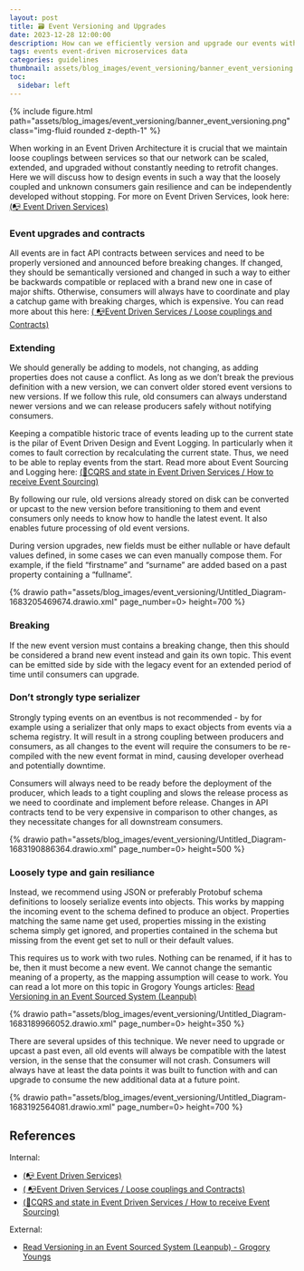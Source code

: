 ```yaml
---
layout: post
title: 🗃️ Event Versioning and Upgrades
date: 2023-12-28 12:00:00
description: How can we efficiently version and upgrade our events without breaking existing consumers and ensuring replayability into the future?
tags: events event-driven microservices data
categories: guidelines
thumbnail: assets/blog_images/event_versioning/banner_event_versioning.png
toc:
  sidebar: left
---
```


{% include figure.html path="assets/blog_images/event_versioning/banner_event_versioning.png" class="img-fluid rounded z-depth-1" %}

When working in an Event Driven Architecture it is crucial that we maintain loose couplings between services so that our network can be scaled, extended, and upgraded without constantly needing to retrofit changes. Here we will discuss how to design events in such a way that the loosely coupled and unknown consumers gain resilience and can be independently developed without stopping. For more on Event Driven Services, look here: [(:mailbox_with_no_mail: Event Driven Services)](/blog/2023/event_driven_services/) 

### Event upgrades and contracts
All events are in fact API contracts between services and need to be properly versioned and announced before breaking changes. If changed, they should be semantically versioned and changed in such a way to either be backwards compatible or replaced with a brand new one in case of major shifts. Otherwise, consumers will always have to coordinate and play a catchup game with breaking charges, which is expensive. You can read more about this here: [( :mailbox_with_no_mail:Event Driven Services / Loose couplings and Contracts)](/blog/2023/event_driven_services/#loose-couplings-and-contracts)

### Extending
We should generally be adding to models, not changing, as adding properties does not cause a conflict. As long as we don’t break the previous definition with a new version, we can convert older stored event versions to new versions. If we follow this rule, old consumers can always understand newer versions and we can release producers safely without notifying consumers.

Keeping a compatible historic trace of events leading up to the current state is the pilar of Event Driven Design and Event Logging. In particularly when it comes to fault correction by recalculating the current state. Thus, we need to be able to replay events from the start. Read more about Event Sourcing and Logging here: [(:flags:CQRS and state in Event Driven Services / How to receive Event Sourcing)](/blog/2023/cqrs_and_state/#how-to-receive---event-sourcing)

By following our rule, old versions already stored on disk can be converted or upcast to the new version before transitioning to them and event consumers only needs to know how to handle the latest event. It also enables future processing of old event versions.

During version upgrades, new fields must be either nullable or have default values defined, in some cases we can even manually compose them. For example, if the field “firstname” and “surname” are added based on a past property containing a “fullname”.


{% drawio path="assets/blog_images/event_versioning/Untitled_Diagram-1683205469674.drawio.xml" page_number=0> height=700 %}

### Breaking
If the new event version must contains a breaking change, then this should be considered a brand new event instead and gain its own topic. This event can be emitted side by side with the legacy event for an extended period of time until consumers can upgrade.

### Don’t strongly type serializer
Strongly typing events on an eventbus is not recommended - by for example using a serializer that only maps to exact objects from events via a schema registry. It will result in a strong coupling between producers and consumers, as all changes to the event will require the consumers to be re-compiled with the new event format in mind, causing developer overhead and potentially downtime. 

Consumers will always need to be ready before the deployment of the producer, which leads to a tight coupling and slows the release process as we need to coordinate and implement before release. Changes in API contracts tend to be very expensive in comparison to other changes, as they necessitate changes for all downstream consumers. 
 
{% drawio path="assets/blog_images/event_versioning/Untitled_Diagram-1683190886364.drawio.xml" page_number=0> height=500 %}

### Loosely type and gain resiliance
Instead, we recommend using JSON or preferably Protobuf schema definitions to loosely serialize events into objects. This works by mapping the incoming event to the schema defined to produce an object. Properties matching the same name get used, properties missing in the existing schema simply get ignored, and properties contained in the schema but missing from the event get set to null or their default values. 

This requires us to work with two rules. Nothing can be renamed, if it has to be, then it must become a new event. We cannot change the semantic meaning of a property, as the mapping assumption will cease to work. You can read a lot more on this topic in Grogory Youngs articles: [Read Versioning in an Event Sourced System (Leanpub)](https://leanpub.com/esversioning/read#leanpub-auto-weak-schema)

{% drawio path="assets/blog_images/event_versioning/Untitled_Diagram-1683189966052.drawio.xml" page_number=0> height=350 %}

There are several upsides of this technique. We never need to upgrade or upcast a past even, all old events will always be compatible with the latest version, in the sense that the consumer will not crash. Consumers will always have at least the data points it was built to function with and can upgrade to consume the new additional data at a future point.

 {% drawio path="assets/blog_images/event_versioning/Untitled_Diagram-1683192564081.drawio.xml" page_number=0> height=700 %}
 
 
 
## References

Internal:

* [(:mailbox_with_no_mail: Event Driven Services)](/blog/2023/event_driven_services/) 
* [( :mailbox_with_no_mail:Event Driven Services / Loose couplings and Contracts)](/blog/2023/event_driven_services/#loose-couplings-and-contracts)
* [(:flags:CQRS and state in Event Driven Services / How to receive Event Sourcing)](/blog/2023/cqrs_and_state/#how-to-receive---event-sourcing)


External:
* [Read Versioning in an Event Sourced System (Leanpub) - Grogory Youngs](https://leanpub.com/esversioning/read#leanpub-auto-weak-schema)
